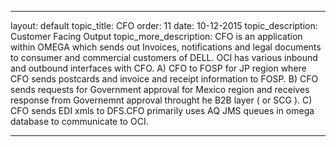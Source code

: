 ---

layout: default
topic_title: CFO
order: 11
date: 10-12-2015
topic_description:   Customer Facing Output 
topic_more_description: CFO is an application within OMEGA which sends out Invoices,  notifications and legal documents to consumer and commercial customers of DELL. OCI has various inbound and outbound interfaces with CFO.  A) CFO to FOSP for JP region where CFO sends postcards and invoice and receipt information to FOSP.  B) CFO sends requests for Government approval for Mexico region and receives response from Governemnt approval throught he B2B layer ( or SCG ).  C) CFO sends EDI xmls to DFS.CFO primarily uses AQ JMS queues in omega database to communicate to OCI.


---
